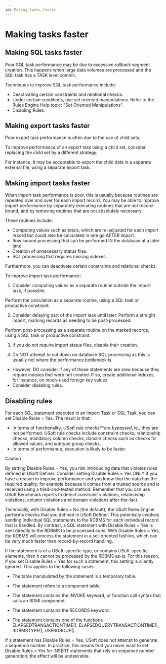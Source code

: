```yaml
---
id: Making_tasks_faster
---
```


# Making tasks faster

## Making SQL tasks faster

Poor SQL task performance may be due to excessive rollback segment creation. This happens when large data volumes are processed and the SQL task has a TASK level commit.

Techniques to improve SQL task performance include:

- Deactivating certain constraints and relational checks.
- Under certain conditions, use set oriented manipulations. Refer to the Rules Engine Help topic: "Set Oriented Manipulations".
- Disabling Rules.

## Making export tasks faster

Poor export task performance is often due to the use of child sets.

To improve performance of an export task using a child set, consider replacing the child set by a different strategy.

For instance, it may be acceptable to export the child data in a separate external file, using a separate export task.

## Making import tasks faster

When import task performance is poor, this is usually because routines are repeated over and over for each import record. You may be able to improve import performance by separately executing routines that are not record-bound, and by removing routines that are not absolutely necessary.

These routines include:

- Computing values such as totals, which are re-adjusted for each import record but could also be calculated in one go AFTER import.
- Row-bound processing that can be performed IN the database at a later time.
- Creation of unnecessary status files.
- SQL processing that requires missing indexes.

Furthermore, you can deactivate certain constraints and relational checks.

To improve import task performance:

1. Consider computing values as a separate routine outside the import task, if possible.

Perform the calculation as a separate routine, using a SQL task or productive constraint.

2. Consider delaying part of the import task until later. Perform a straight import, marking records as needing to be post-processed.

Perform post-processing as a separate routine on the marked records, using a SQL task or productive constraint.

3. If you do not require import status files, disable their creation.

4. Do NOT attempt to cut down on database SQL processing as this is usually not where the performance bottleneck is.

- However, DO consider if any of these statements are slow because they require indexes that were not created. If so, create additional indexes, for instance, on much-used foreign key values.
- Consider disabling rules.

## Disabling rules

For each SQL statement executed in an Import Task or SQL Task, you can set Disable Rules = Yes. The result is that:

- In terms of functionality, *USoft rule checks**are bypassed*, ie., they are not performed. USoft rule checks include constraint checks, relationship checks, mandatory column checks, domain checks such as checks for allowed values, and subtype group checks.
- In terms of performance, execution is likely to be faster.

> [!CAUTION]
> By setting Disable Rules = Yes, you risk introducing data that violates rules defined in USoft Definer. Consider setting Disable Rules = Yes ONLY if you have a reason to improve performance and you know that the data has the required quality, for example because it comes from a trusted source and is received using a tried-and-tested method. Remember that you can use USoft Benchmark reports to detect constraint violations, relationship violations, column violations and domain violations after-the-fact.

Technically, with Disable Rules = No (the default), the USoft Rules Engine performs checks that you defined in USoft Definer. This potentially involves sending individual SQL statements to the RDBMS for each individual record that is handled. By contrast, a SQL statement with Disable Rules = Yes is sent directly to the RDBMS to be processed as-is. With Disable Rules = Yes, the RDBMS will process the statement in a set-oriented fashion, which can be very much faster than record-by-record handling.

If the statement is of a USoft-specific type, or contains USoft-specific elements, then it cannot be processed by the RDBMS as-is. For this reason, if you set Disable Rules = Yes for such a statement, this setting is silently ignored. This applies to the following cases:

- The table manipulated by the statement is a temporary table.

- The statement refers to a component table.

- The statement contains the INVOKE keyword, or function call syntax that calls an RDMI component.

- The statement contains the RECORDS keyword.
- The statement contains one of the functions ELAPSEDTRANSACTIONTIME(), ELAPSEDQUERYTRANSACTIONTIME(), RDBMSTYPE(), USERGROUP().

If a statement has Disable Rules = Yes, USoft does not attempt to generate a sequence number. In practice, this means that you never want to set Disable Rules = Yes for INSERT statements that rely on sequence number generation; the effect will be undesirable.

 